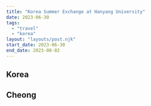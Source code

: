 ```yaml
---
title: "Korea Summer Exchange at Hanyang University"
date: 2023-06-30
tags:
  - "travel"
  - "korea"
layout: "layouts/post.njk"
start_date: 2023-06-30
end_date: 2023-08-02
---
```


## Korea

## Cheong